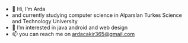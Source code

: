 - 👋 Hi, I’m Arda 
- and currently studying computer science in Alparslan Turkes Science and Technology University
- 👀 I’m interested in java android and web design
- 📫 you can reach me on ardacakir365@gmail.com

